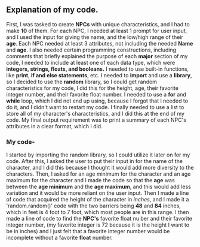 ## Explanation of my code. 
First, I was tasked to create **NPCs** with unique characteristics, and I had to make **10** of them. For each NPC, I needed at least 1 prompt for user input, and I used the input for giving the name, and the low/high range of their **age**. Each NPC needed at least 3 attributes, not including the needed **Name** and **age**. 
I also needed certain programming constructions, including comments that briefly  explained the purpose of each **major** section of my code, I needed to include at least one of each data type, which were **integers, strings, floats, and booleans.**
I needed to use built-in functions, like **print**, **if and else statements**, etc. 
I needed to **import** and use a **library**, so I decided to use the **random** library, so I could get random characteristics for my code, I did this for the height, age, their favorite integer number, and their favorite float number. 
I needed to use a **for** and **while** loop, which I did not end up using, because I forgot that I needed to do it, and I didn't want to restart my code. 
I finally needed to use a list to store all of my character's characteristics, and I did this at the end of my code. 
My final output requirement was to print a summary of each NPC's attributes in a clear format, which I did. 
### My code-
I started by importing the random library, so I could utilize it later on for my code. After this, I asked the user to put their input in for the name of the character, and I did this because I thought it would add more diversity to the characters. Then, I asked for an age minimum for the character and an age maximum for the character and I made the code so that the **age** was between the **age minimum** and the **age maximum**, and this would add less variation and it would be more reliant on the user input. Then I made a line of code that acquired the height of the character in _inches_, and I made it  a 'random.random()' code with the two barriers being **48** and **84** inches, which in feet is 4 foot to 7 foot, which most people are in this range. I then made a line of code to find the **NPC's** favorite float nu ber and their favorite integer number, (my favorite integer is 72 because it is the height I want to be in inches) and I just felt that a favorite integer number would be incomplete without a favorite **float** number.
